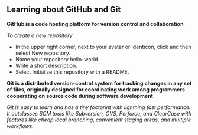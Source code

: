 ## Learning about GitHub and Git

**GitHub is a code hosting platform for version control and collaboration**

*To create a new repository*

- In the upper right corner, next to your avatar or identicon, click  and then select New repository.
- Name your repository hello-world.
- Write a short description.
- Select Initialize this repository with a README.


**Git is a distributed version-control system for tracking changes in any set of files, originally designed for coordinating work among programmers cooperating on source code during software development**

*Git is easy to learn and has a tiny footprint with lightning fast performance. It outclasses SCM tools like Subversion, CVS, Perforce, and ClearCase with features like cheap local branching, convenient staging areas, and multiple workflows.*